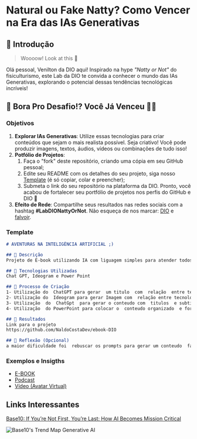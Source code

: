 # Natural ou Fake Natty? Como Vencer na Era das IAs Generativas

## 🚀 Introdução

> Woooow! Look at this 👀

Olá pessoal, Venilton da DIO aqui! Inspirado na hype _"Natty or Not"_ do fisiculturismo, este Lab da DIO te convida a conhecer o mundo das IAs Generativas, explorando o potencial dessas tendências tecnológicas incríveis!

## 🎯 Bora Pro Desafio!? Você Já Venceu 💪🤓

### Objetivos

1. **Explorar IAs Generativas**: Utilize essas tecnologias para criar conteúdos que sejam o mais realista possível. Seja criativo! Você pode produzir imagens, textos, áudios, vídeos ou combinações de tudo isso!
1. **Potfólio de Projetos**:
    1. Faça o "fork" deste repositório, criando uma cópia em seu GitHub pessoal;
    2. Edite seu README com os detalhes do seu projeto, siga nosso [Template](#template) (é só copiar, colar e preencher);
    3. Submeta o link do seu repositório na plataforma da DIO. Pronto, você acabou de fortalecer seu portfólio de projetos nos perfis do GitHub e DIO 🚀
1. **Efeito de Rede**: Compartilhe seus resultados nas redes sociais com a hashtag **#LabDIONattyOrNot**. Não esqueça de nos marcar: [DIO](https://www.linkedin.com/school/dio-makethechange) e [falvojr](https://www.linkedin.com/in/falvojr).

### Template

```markdown
# AVENTURAS NA INTELIGÊNCIA ARTIFICIAL ;)

## 📒 Descrição
Projeto de E-book utilizando IA com liguagem simples para atender todos  os públicos

## 🤖 Tecnologias Utilizadas
Chat GPT, Ideogram e Power Point

## 🧐 Processo de Criação
1- Utilização do  ChatGPT para gerar  um titulo  com  relação  entre tecnologia e animação
2- Utilização do  Ideogram para gerar Imagem com  relação entre tecnologia e animação
3- Utilização  do  ChatGpt  para gerar o conteudo com  titulos  e subtitulos
4- Utilização  do PowerPoint para colocar o  conteudo organizado  e formato gerando O E-book

## 🚀 Resultados
Link para o projeto
https://github.com/NaldoCostaDev/ebook-DIO

## 💭 Reflexão (Opcional)
a maior dificuldade foi  rebuscar os prompts para gerar um conteudo  facil  de ser entendido que ao mesmo  tempo nao  ficasse tão  robotizaodo. 
```

### Exemplos e Insigths

- [E-BOOK](/exemplos/E-BOOK.md)
- [Podcast](/exemplos/PODCAST.md)
- [Vídeo (Avatar Virtual)](/exemplos/VIDEO.md)

## Links Interessantes

[Base10: If You’re Not First, You’re Last: How AI Becomes Mission Critical](https://base10.vc/post/generative-ai-mission-critical/)

![Base10's Trend Map Generative AI](https://github.com/digitalinnovationone/lab-natty-or-not/assets/730492/f4df26e8-f8f7-4419-8252-c69d73ea930c)
